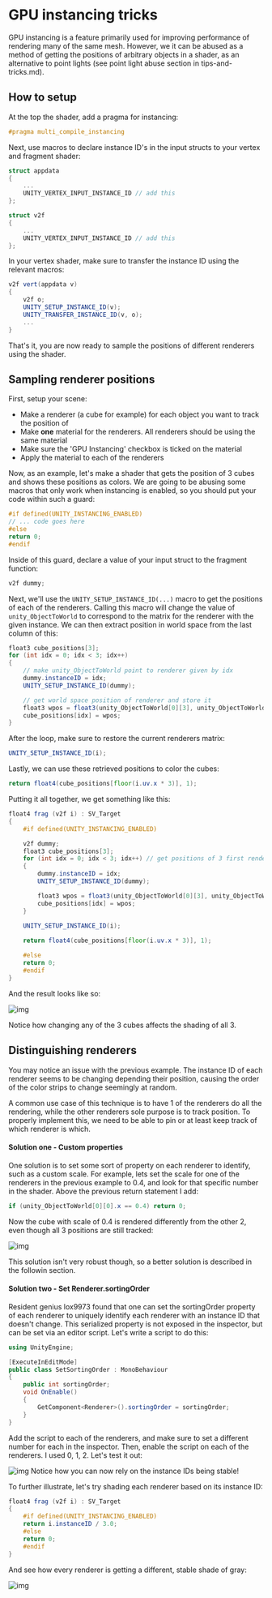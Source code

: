 # GPU instancing tricks

GPU instancing is a feature primarily used for improving performance of rendering many of the same mesh. However, we it can be abused as a method of getting the positions of arbitrary objects in a shader, as an alternative to point lights (see point light abuse section in tips-and-tricks.md).

## How to setup
At the top the shader, add a pragma for instancing:
```glsl
#pragma multi_compile_instancing
```

Next, use macros to declare instance ID's in the input structs to your vertex and fragment shader:
```glsl
struct appdata
{
    ...
    UNITY_VERTEX_INPUT_INSTANCE_ID // add this
};

struct v2f
{
    ...
    UNITY_VERTEX_INPUT_INSTANCE_ID // add this
};
```

In your vertex shader, make sure to transfer the instance ID using the relevant macros:
```glsl
v2f vert(appdata v)
{
    v2f o;
    UNITY_SETUP_INSTANCE_ID(v);
    UNITY_TRANSFER_INSTANCE_ID(v, o);
    ...
}
```
That's it, you are now ready to sample the positions of different renderers using the shader.

## Sampling renderer positions
First, setup your scene:
- Make a renderer (a cube for example) for each object you want to track the position of
- Make **one** material for the renderers. All renderers should be using the same material
- Make sure the 'GPU Instancing' checkbox is ticked on the material
- Apply the material to each of the renderers

Now, as an example, let's make a shader that gets the position of 3 cubes and shows these positions as colors. We are going to be abusing some macros that only work when instancing is enabled, so you should put your code within such a guard:
```glsl
#if defined(UNITY_INSTANCING_ENABLED)
// ... code goes here
#else
return 0;
#endif
```

Inside of this guard, declare a value of your input struct to the fragment function:
```glsl
v2f dummy;
```

Next, we'll use the `UNITY_SETUP_INSTANCE_ID(...)` macro to get the positions of each of the renderers. Calling this macro will change the value of `unity_ObjectToWorld` to correspond to the matrix for the renderer with the given instance. We can then extract position in world space from the last column of this:
```glsl
float3 cube_positions[3];
for (int idx = 0; idx < 3; idx++)
{
    // make unity_ObjectToWorld point to renderer given by idx
    dummy.instanceID = idx; 
    UNITY_SETUP_INSTANCE_ID(dummy);

    // get world space position of renderer and store it
    float3 wpos = float3(unity_ObjectToWorld[0][3], unity_ObjectToWorld[1][3], unity_ObjectToWorld[2][3]);
    cube_positions[idx] = wpos;
}
```

After the loop, make sure to restore the current renderers matrix:
```glsl
UNITY_SETUP_INSTANCE_ID(i);
```

Lastly, we can use these retrieved positions to color the cubes:
```glsl
return float4(cube_positions[floor(i.uv.x * 3)], 1);
```

Putting it all together, we get something like this:
```glsl
float4 frag (v2f i) : SV_Target
{
    #if defined(UNITY_INSTANCING_ENABLED)

    v2f dummy;
    float3 cube_positions[3];
    for (int idx = 0; idx < 3; idx++) // get positions of 3 first renderers
    {
        dummy.instanceID = idx; 
        UNITY_SETUP_INSTANCE_ID(dummy);

        float3 wpos = float3(unity_ObjectToWorld[0][3], unity_ObjectToWorld[1][3], unity_ObjectToWorld[2][3]);
        cube_positions[idx] = wpos;
    }

    UNITY_SETUP_INSTANCE_ID(i);
    
    return float4(cube_positions[floor(i.uv.x * 3)], 1);

    #else
    return 0;
    #endif
}
```
And the result looks like so:

![img](images/Instance1.gif)

Notice how changing any of the 3 cubes affects the shading of all 3.

## Distinguishing renderers
You may notice an issue with the previous example. The instance ID of each renderer seems to be changing depending their position, causing the order of the color strips to change seemingly at random.

A common use case of this technique is to have 1 of the renderers do all the rendering, while the other renderers sole purpose is to track position. To properly implement this, we need to be able to pin or at least keep track of which renderer is which.

#### Solution one - Custom properties
One solution is to set some sort of property on each renderer to identify, such as a custom scale. For example, lets set the scale for one of the renderers in the previous example to 0.4, and look for that specific number in the shader. Above the previous return statement I add:
```glsl
if (unity_ObjectToWorld[0][0].x == 0.4) return 0;
```
Now the cube with scale of 0.4 is rendered differently from the other 2, even though all 3 positions are still tracked:

![img](image/../images/Instance2.gif)

This solution isn't very robust though, so a better solution is described in the followin section.

#### Solution two - Set Renderer.sortingOrder
Resident genius lox9973 found that one can set the sortingOrder property of each renderer to uniquely identify each renderer with an instance ID that doesn't change. This serialized property is not exposed in the inspector, but can be set via an editor script. Let's write a script to do this:

```csharp
using UnityEngine;

[ExecuteInEditMode]
public class SetSortingOrder : MonoBehaviour
{
    public int sortingOrder;
    void OnEnable()
    {
        GetComponent<Renderer>().sortingOrder = sortingOrder;
    }
}
```

Add the script to each of the renderers, and make sure to set a different number for each in the inspector. Then, enable the script on each of the renderers. I used 0, 1, 2. Let's test it out:

![img](images/Instance3.gif)
Notice how you can now rely on the instance IDs being stable!

To further illustrate, let's try shading each renderer based on its instance ID:
```glsl
float4 frag (v2f i) : SV_Target
{
    #if defined(UNITY_INSTANCING_ENABLED)
    return i.instanceID / 3.0;
    #else
    return 0;
    #endif
}
```

And see how every renderer is getting a different, stable shade of gray:

![img](images/Instance4.gif)